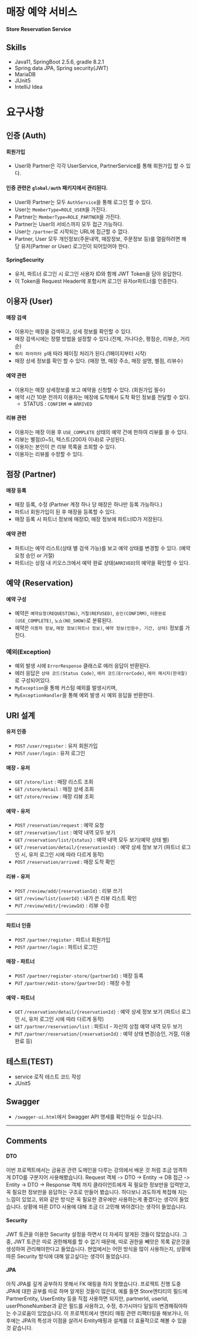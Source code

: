 # 매장 예약 서비스
#### Store Reservation Service

## Skills
- Java11, SpringBoot 2.5.6, gradle 8.2.1
- Spring data JPA, Spring security(JWT)
- MariaDB
- JUnit5
- IntelliJ Idea

# 요구사항

## 인증 (Auth)
#### 회원가입
- User와 Partner은 각각  UserService, PartnerService를 통해 회원가입 할 수 있다.
#### 인증 관련은 `global/auth` 패키지에서 관리된다.
- User와 Partner는 모두 `AuthService`을 통해 로그인 할 수 있다.
- User는 `MemberType=ROLE_USER`을 가진다. 
- Partner는 `MemberType=ROLE_PARTNER`을 가진다. 
- Partner는 User의 서비스까지 모두 접근 가능하다.
- User는 `/partner`로 시작되는 URL에 접근할 수 없다.
- Partner, User 모두 개인정보(주문내역, 매장정보, 주문정보 등)를 열람하려면 해당 유저(Partner or User) 로그인이 되어있어야 한다.

#### SpringSecurity
- 유저, 파트너 로그인 시 로그인 사용자 ID와 함께 JWT Token을 담아 응답한다.
- 이 Token을 Request Header에 포함시켜 로그인 유저or파트너를 인증한다.

## 이용자 (User)
#### 매장 검색
- 이용자는 매장을 검색하고, 상세 정보를 확인할 수 있다.
- 매장 검색시에는 정렬 방법을 설정할 수 있다.(전체, 가나다순, 평점순, 리뷰순, 거리순)
- `쿼리 파라미터 p`에 따라 페이징 처리가 된다.(1페이지부터 시작)
- 매장 상세 정보를 확인 할 수 있다. (매장 명, 매장 주소, 매장 설명, 별점, 리뷰수)
#### 예약 관련
- 이용자는 매장 상세정보를 보고 예약을 신청할 수 있다. (회원가입 필수)
- 예약 시간 10분 전까지 이용자는 매장에 도착해서 도착 확인 정보를 전달할 수 있다.
  - STATUS : `CONFIRM` => `ARRIVED`
#### 리뷰 관련
- 이용자는 매장 이용 후 `USE_COMPLETE` 상태의 예약 건에 한하여 리뷰를 쓸 수 있다.
- 리뷰는 별점(0~5), 텍스트(200자 이내)로 구성된다.
- 이용자는 본인이 쓴 리뷰 목록을 조회할 수 있다.
- 이용자는 리뷰를 수정할 수 있다.

## 점장 (Partner)
#### 매장 등록
- 매장 등록, 수정 (Partner 계정 하나 당 매장은 하나만 등록 가능하다.)
- 파트너 회원가입이 된 후 매장을 등록할 수 있다.
- 매장 등록 시 파트너 정보에 매장ID, 매장 정보에 파트너ID가 저장된다.

#### 예약 관련
- 파트너는 예약 리스트(상태 별 검색 가능)를 보고 예약 상태를 변경할 수 있다. (예약 요청 승인 or 거절)
- 파트너는 상점 내 키오스크에서 예약 완료 상태(`ARRIVED`)의 예약을 확인할 수 있다. 

## 예약 (Reservation)
#### 예약 구성
- 예약은 `예약요청(REQUESTING)`, `거절(REFUSED)`, `승인(CONFIRM)`, `이용완료(USE_COMPLETE)`, `노쇼(NO_SHOW)`로 분류된다.
- 예약은 `이용자 정보`, `매장 정보(파트너 정보)`, `예약 정보(인원수, 기간, 상태)` 정보를 가진다. 

### 예외(Exception)
- 예외 발생 시에 `ErrorResponse` 클래스로 에러 응답이 반환된다.
- 에러 응답은 `상태 코드(Status Code)`, `에러 코드(ErrorCode)`, `에러 메시지(한국말)`로 구성되어있다.
- `MyException`을 통해 커스텀 예외를 발생시키며, 
- `MyExceptionHandler`을 통해 예외 발생 시 예외 응답을 반환한다.

## URI 설계

#### 유저 인증
- `POST` `/user/register` : 유저 회원가입
- `POST` `/user/login` : 유저 로그인
#### 매장 - 유저
- `GET` `/store/list` : 매장 리스트 조회
- `GET` `/store/detail` : 매장 상세 조회
- `GET` `/store/review` : 매장 리뷰 조회
#### 예약 - 유저
- `POST` `/reservation/request` : 예약 요청
- `GET` `/reservation/list` : 예약 내역 모두 보기
- `GET` `/reservation/list/{status}` : 예약 내역 모두 보기(예약 상태 별)
- `GET` `/reservation/detail/{reservationId}` : 예약 상세 정보 보기 (파트너 로그인 시, 유저 로그인 시에 따라 다르게 동작)
- `POST` `/reservation/arrived` : 매장 도착 확인
#### 리뷰 - 유저
- `POST` `/review/add/{reservationId}` : 리뷰 쓰기
- `GET` `/review/list/{userId}` : 내가 쓴 리뷰 리스트 확인
- `PUT` `/review/edit/{reviewId}` : 리뷰 수정

---

#### 파트너 인증
- `POST` `/partner/register` : 파트너 회원가입
- `POST` `/partner/login` : 파트너 로그인
#### 매장 - 파트너
- `POST` `/partner/register-store/{partnerId}` : 매장 등록
- `PUT` `/partner/edit-store/{partnerId}` : 매장 수정
#### 예약 - 파트너
- `GET` `/reservation/detail/{reservationId}` : 예약 상세 정보 보기 (파트너 로그인 시, 유저 로그인 시에 따라 다르게 동작)
- `GET` `/partner/reservation/list` : 파트너 - 자신의 상점 예약 내역 모두 보기
- `PUT` `/partner/reservation/{reservationId}` : 예약 상태 변경(승인, 거절, 이용완료 등)

## 테스트(TEST)
- service 로직 테스트 코드 작성
- JUnit5

## Swagger
- `/swagger-ui.html`에서 Swagger API 명세를 확인하실 수 있습니다.

---

## Comments
#### DTO
이번 프로젝트에서는 금융권 관련 도메인을 다루는 강의에서 배운 것 처럼 조금 엄격하게 DTO를 구분지어 사용해봤습니다.
Request 객체 -> DTO -> Entity -> DB 접근 -> Entity -> DTO -> Response 객체 까지 클라이언트에게 꼭 필요한 정보만을 입력받고, 꼭 필요한 정보만을 응답하는 구조로 만들어 봤습니다.
하다보니 과도하게 복잡해 지는 느낌이 있었고, 위와 같은 방식은 꼭 필요한 경우에만 사용하는게 좋겠다는 생각이 들었습니다.
상황에 따른 DTO 사용에 대해 조금 더 고민해 봐야겠다는 생각이 들었습니다.

#### Security
JWT 토큰을 이용한 Security 설정을 하면서 더 자세히 알게된 것들이 많았습니다.
그 중, JWT 토큰은 따로 권한해제를 할 수 없기 때문에, 따로 권한을 빼앗은 목록 같은것을 생성하여 관리해야한다고 들었습니다.
현업에서는 어떤 방식을 많이 사용하는지, 상황에 따른 Security 방식에 대해 알고싶다는 생각이 들었습니다.

#### JPA 
아직 JPA를 깊게 공부하지 못해서 FK 매핑을 하지 못했습니다.
프로젝트 진행 도중 JPA에 대한 공부를 따로 하며 알게된 것들이 많은데,
예를 들면 Store엔티티의 필드에 PartnerEntity, UserEntity 등을 직접 사용하면 되지만, partnerId, userId, userPhoneNumber과 같은 필드를 사용하고, 수정, 추가시마다 일일히 변경해줘야하는 수고로움이 있었습니다.
이 프로젝트에서 엔티티 매핑 관련 리팩터링을 해보거나, 이후에는 JPA의 특성과 이점을 살려서 Entity매핑과 설계를 더 효율적으로 해볼 수 있을 것 같습니다.








